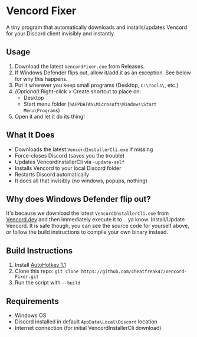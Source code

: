 # Vencord Fixer

A tiny program that automatically downloads and installs/updates Vencord for your Discord client invisibly and instantly.

## Usage
1. Download the latest `VencordFixer.exe` from Releases.
2. If Windows Defender flips out, allow it/add it as an exception. See below for why this happens.
3. Put it wherever you keep small programs (Desktop, `C:\Tools\`, etc.)
4. *(Optional)* Right-click > Create shortcut to place on:
   - Desktop
   - Start menu folder (`%APPDATA%\Microsoft\Windows\Start Menu\Programs`)
5. Open it and let it do its thing!

## What It Does
- Downloads the latest `VencordInstallerCli.exe` if missing
- Force-closes Discord (saves you the trouble)
- Updates VencordInstallerCli via `-update-self`
- Installs Vencord to your local Discord folder
- Restarts Discord automatically
- It does all that invisibly (no windows, popups, nothing)

## Why does Windows Defender flip out?
It's because we download the latest `VencordInstallerCli.exe` from [Vencord.dev](https://vencord.dev) and then immediately execute it to... ya know. Install/Update Vencord. It is safe though, you can see the source code for yourself above, or follow the build instructions to compile your own binary instead.

## Build Instructions
1. Install [AutoHotkey 1.1](https://www.autohotkey.com/download/ahk-install.exe)
2. Clone this repo: `git clone https://github.com/cheatfreak47/Vencord-Fixer.git`
3. Run the script with `--build` 

## Requirements
- Windows OS
- Discord installed in default `AppData\Local\Discord` location
- Internet connection (for initial VencordInstallerCli download)
